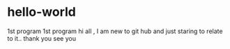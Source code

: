 # hello-world
1st program
1st program
hi all , I am new to git hub and just staring to relate to it.. thank you
see you
